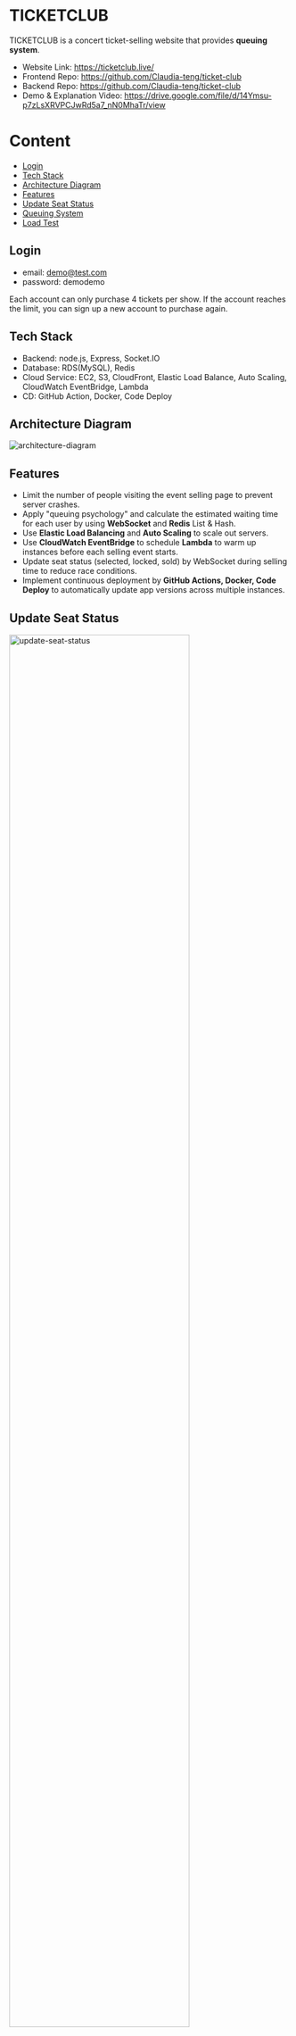 # TICKETCLUB

TICKETCLUB is a concert ticket-selling website that provides **queuing system**.

- Website Link: https://ticketclub.live/
- Frontend Repo: https://github.com/Claudia-teng/ticket-club
- Backend Repo: https://github.com/Claudia-teng/ticket-club
- Demo & Explanation Video: https://drive.google.com/file/d/14Ymsu-p7zLsXRVPCJwRd5a7_nN0MhaTr/view

# Content

- [Login](#login)
- [Tech Stack](#tech-stack)
- [Architecture Diagram](#architecture-diagram)
- [Features](#features)
- [Update Seat Status](#update-seat-status)
- [Queuing System](#queuing-system)
- [Load Test](#load-test)

## Login

- email: demo@test.com
- password: demodemo

Each account can only purchase 4 tickets per show. If the account reaches the limit, you can sign up a new account to purchase again.

## Tech Stack

- Backend: node.js, Express, Socket.IO
- Database: RDS(MySQL), Redis
- Cloud Service: EC2, S3, CloudFront, Elastic Load Balance, Auto Scaling, CloudWatch EventBridge, Lambda
- CD: GitHub Action, Docker, Code Deploy

## Architecture Diagram

<img alt="architecture-diagram" src="./public/assets/readme/architecture-diagram.png">

## Features

- Limit the number of people visiting the event selling page to prevent server crashes.
- Apply "queuing psychology" and calculate the estimated waiting time for each user by using **WebSocket** and **Redis** List & Hash.
- Use **Elastic Load Balancing** and **Auto Scaling** to scale out servers.
- Use **CloudWatch EventBridge** to schedule **Lambda** to warm up instances before each selling event starts.
- Update seat status (selected, locked, sold) by WebSocket during selling time to reduce race conditions.
- Implement continuous deployment by **GitHub Actions, Docker, Code Deploy** to automatically update app versions across multiple instances.

## Update Seat Status

<img width="80%" alt="update-seat-status" src="./public/assets/readme/update-seats.gif">

Tools: Socket.IO, MySQL Lock

- Update seat status immediately to avoid two users getting the same seat at the same time as mush as possible
- Use MySQL lock to ensure every seat can only be successfully selected by one user.

## Queuing System

- Limit the number of people visiting the event selling page to prevent server crashes.
- Apply "queuing psychology" and calculate the estimated waiting time for each user by using **WebSocket** and **Redis** List & Hash.

<img width="80%" alt="update-seat-status" src="./public/assets/readme/queue.gif">

### How I implement queuing system?

Tool: Redis (List & Hash)

<img alt="redis" src="./public/assets/readme/redis.png">

1. Use List to record the order of people entering ticket selling page.
2. Use Hash to record the timestamp of each user entering the ticket selling page.
3. If the number of people inside the page reaches the limit, another list will record the queuing order.
4. There is a 10-minute time limit for purchasing process. Use index to find the corresponging user that each queuing user should wait and calculate esmited waiting time.

For example:

If the limit of visiting ticket selling page is set to 3...

1. User 1 arrived, successfully get into ticket selling page.
2. User 2 arrived, successfully get into ticket selling page.
3. User 3 arrived, successfully get into ticket selling page.
4. User 4 arrived, failed to get into ticket selling page, placed in the 1th in queue.
5. User 5 arrived, failed to get into ticket selling page, placed in the 2nd in queue.
6. User 6 arrived, failed to get into ticket selling page, placed in the 3nd in queue.

**Calculate estimated waiting time**

1. User 4 need to wait for 1 person, and it's waiting time is (10 minutes - User 1's timestamp) + 10 seconds buffer.
2. User 5 need to wait for 2 people, and it's waiting time is (10 minutes - User 2's timestamp) + 10 seconds buffer.
3. User 6 need to wait for 3 people, and it's waiting time is (10 minutes - User 3's timestamp) + 10 seconds buffer.

**Scenario 1: User 1 completed a purchase**

<img width="80%" alt="Scenario 1" src="./public/assets/readme/scenario1.gif">

1. Let the first user in queue (User 4) to get into the page.
2. Update waiting information for all users in queue.

- Update User 5's waiting info: wait for 1 person, waiting time is (10 minutes - User 2's timestamp).
- Update User 6's waiting info: wait for 2 person, waiting time is (10 minutes - User 3's timestamp).

**Senario 2: User 4 left the queue**

<img width="80%" alt="Scenario 2" src="./public/assets/readme/scenario2.gif">

1. Find Users queuing behind User 4, and update their waiting information.

- Update User 5's waiting info: wait for 1 person, waiting time is (10 minutes - User 1's timestamp).
- Update User 6's waiting info: wait for 1 person, waiting time is (10 minutes - User 2's timestamp).

**Senario 3: User 2 left the page without buying**

<img width="80%" alt="Scenario 3" src="./public/assets/readme/scenario3.gif">

1. Let the first user in queue (User 4) to get into the page.
2. Update waiting information for all users in queue.

- Update User 5's waiting info: wait for 1 person, waiting time is (10 minutes - User 1's timestamp).
- Update User 6's waiting info: wait for 1 person, waiting time is (10 minutes - User 2's timestamp).

## Load Test

Concert ticket selling website must be capable of handling high traffic.

I use websocket to confirm if a user is still in page or in queue, so I implemented a load test to check the max socket connections with both horizontal and vertical scaling and compared two scaling results & costs.

Code: https://github.com/Claudia-teng/ticket-club-load-test/blob/main/connection-time.js

### Horizontal Scaling

I used t3.micro to observe the connection growth as more instances added. The connections have increased but the did not exactly doubled from 30,000 to 60,00 if a new instance added.

<img alt="horizontal-scaling" src="./public/assets/readme/horizontal-scaling.png">

### Vertical Scaling

By upgrading the instance type from t3.micro to t3.small, the max connections has increased more than one time from 30,000 to 80,000.

<img alt="vertical-scaling" src="./public/assets/readme/vertical-scaling.png">

### Comparison

Assuming the goal is to provide 80,000 stable socket connections, if the instances run for 30 days, vertical scaling has a better performance with a lower cost.

<img alt="scaling-comparison" src="./public/assets/readme/scaling-comparison.png">
